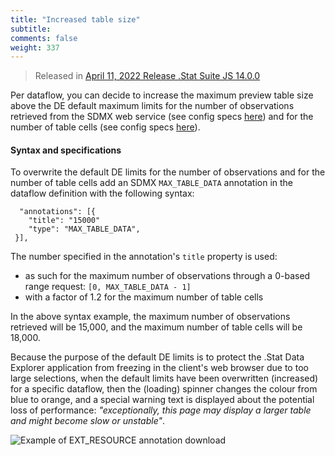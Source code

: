 ```yaml
---
title: "Increased table size"
subtitle: 
comments: false
weight: 337
---
```


> Released in [April 11, 2022 Release .Stat Suite JS 14.0.0](https://sis-cc.gitlab.io/dotstatsuite-documentation/changelog/#april-11-2022)

Per dataflow, you can decide to increase the maximum preview table size above the DE default maximum limits for the number of observations retrieved from the SDMX web service (see config specs [here](https://sis-cc.gitlab.io/dotstatsuite-documentation/configurations/de-configuration/#maximum-number-of-observations-in-tables-and-charts)) and for the number of table cells (see config specs [here](https://sis-cc.gitlab.io/dotstatsuite-documentation/configurations/de-configuration/#maximum-number-of-cells-in-table)).  

#### Syntax and specifications
To overwrite the default DE limits for the number of observations and for the number of table cells add an SDMX `MAX_TABLE_DATA` annotation in the dataflow definition with the following syntax:
```
  "annotations": [{
    "title": "15000"
    "type": "MAX_TABLE_DATA",
 }],
```

The number specified in the annotation's `title` property is used:
- as such for the maximum number of observations through a 0-based range request: `[0, MAX_TABLE_DATA - 1]`   
- with a factor of 1.2 for the maximum number of table cells

In the above syntax example, the maximum number of observations retrieved will be 15,000, and the maximum number of table cells will be 18,000.

Because the purpose of the default DE limits is to protect the .Stat Data Explorer application from freezing in the client's web browser due to too large selections, when the default limits have been overwritten (increased) for a specific dataflow, then the (loading) spinner changes the colour from blue to orange, and a special warning text is displayed about the potential loss of performance: *"exceptionally, this page may display a larger table and might become slow or unstable"*.

![Example of EXT_RESOURCE annotation download](/dotstatsuite-documentation/images/MAX_TABLE_DATA.png)
